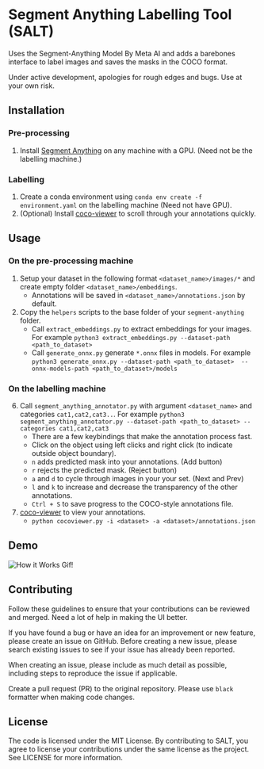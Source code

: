 # Segment Anything Labelling Tool (SALT)

Uses the Segment-Anything Model By Meta AI and adds a barebones interface to label images and saves the masks in the COCO format.

Under active development, apologies for rough edges and bugs. Use at your own risk.

## Installation

### Pre-processing
1. Install [Segment Anything](https://github.com/facebookresearch/segment-anything) on any machine with a GPU. (Need not be the labelling machine.)

### Labelling
1. Create a conda environment using `conda env create -f environment.yaml` on the labelling machine (Need not have GPU).
1. (Optional) Install [coco-viewer](https://github.com/trsvchn/coco-viewer) to scroll through your annotations quickly.

## Usage

### On the pre-processing machine
1. Setup your dataset in the following format `<dataset_name>/images/*` and create empty folder `<dataset_name>/embeddings`.
    - Annotations will be saved in `<dataset_name>/annotations.json` by default.
2. Copy the `helpers` scripts to the base folder of your `segment-anything` folder.
    - Call `extract_embeddings.py` to extract embeddings for your images. For example ` python3 extract_embeddings.py --dataset-path <path_to_dataset>  `
    - Call `generate_onnx.py` generate `*.onnx` files in models. For example ` python3 generate_onnx.py --dataset-path <path_to_dataset>  --onnx-models-path <path_to_dataset>/models `

### On the labelling machine
6. Call `segment_anything_annotator.py` with argument `<dataset_name>` and categories `cat1,cat2,cat3..`. For example ` python3 segment_anything_annotator.py --dataset-path <path_to_dataset> --categories cat1,cat2,cat3 `
    - There are a few keybindings that make the annotation process fast.
    - Click on the object using left clicks and right click (to indicate outside object boundary).
    - `n` adds predicted mask into your annotations. (Add button)
    - `r` rejects the predicted mask. (Reject button)
    - `a` and `d` to cycle through images in your your set. (Next and Prev)
    - `l` and `k` to increase and decrease the transparency of the other annotations.
    - `Ctrl + S` to save progress to the COCO-style annotations file.
7. [coco-viewer](https://github.com/trsvchn/coco-viewer) to view your annotations.
    - `python cocoviewer.py -i <dataset> -a <dataset>/annotations.json`

## Demo

![How it Works Gif!](https://github.com/anuragxel/salt/raw/main/assets/how-it-works.gif)

## Contributing

Follow these guidelines to ensure that your contributions can be reviewed and merged. Need a lot of help in making the UI better.

If you have found a bug or have an idea for an improvement or new feature, please create an issue on GitHub. Before creating a new issue, please search existing issues to see if your issue has already been reported. 

When creating an issue, please include as much detail as possible, including steps to reproduce the issue if applicable.

Create a pull request (PR) to the original repository. Please use `black` formatter when making code changes.

## License

The code is licensed under the MIT License. By contributing to SALT, you agree to license your contributions under the same license as the project. See LICENSE for more information.
